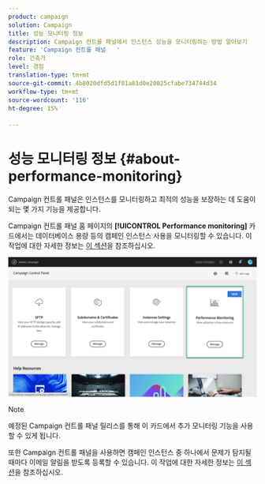 ```yaml
---
product: campaign
solution: Campaign
title: 성능 모니터링 정보
description: Campaign 컨트롤 패널에서 인스턴스 성능을 모니터링하는 방법 알아보기
feature: 'Campaign 컨트롤 패널   '
role: 건축가
level: 경험
translation-type: tm+mt
source-git-commit: 4b8020dfd5d1f81a81d0e20025cfabe734744d34
workflow-type: tm+mt
source-wordcount: '116'
ht-degree: 15%

---
```



# 성능 모니터링 정보 {#about-performance-monitoring}

Campaign 컨트롤 패널은 인스턴스를 모니터링하고 최적의 성능을 보장하는 데 도움이 되는 몇 가지 기능을 제공합니다.

Campaign 컨트롤 패널 홈 페이지의 **[!UICONTROL Performance monitoring]** 카드에서는 데이터베이스 용량 등의 캠페인 인스턴스 사용을 모니터링할 수 있습니다. 이 작업에 대한 자세한 정보는 [이 섹션](../../performance-monitoring/using/database-monitoring.md)을 참조하십시오.

![](assets/performance_card.png)

>[!NOTE]
>
>예정된 Campaign 컨트롤 패널 릴리스를 통해 이 카드에서 추가 모니터링 기능을 사용할 수 있게 됩니다.

또한 Campaign 컨트롤 패널을 사용하면 캠페인 인스턴스 중 하나에서 문제가 탐지될 때마다 이메일 알림을 받도록 등록할 수 있습니다. 이 작업에 대한 자세한 정보는 [이 섹션](../../performance-monitoring/using/email-alerting.md)을 참조하십시오.


